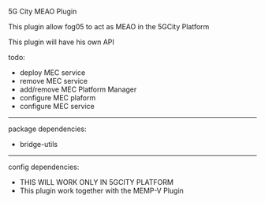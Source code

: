 <!--
# Copyright (c) 2014,2018 ADLINK Technology Inc.
# 
# See the NOTICE file(s) distributed with this work for additional
# information regarding copyright ownership.
# 
# This program and the accompanying materials are made available under the
# terms of the Eclipse Public License 2.0 which is available at
# http://www.eclipse.org/legal/epl-2.0, or the Apache License, Version 2.0
# which is available at https://www.apache.org/licenses/LICENSE-2.0.
#
# SPDX-License-Identifier: EPL-2.0 OR Apache-2.0
#
# Contributors: Gabriele Baldoni, ADLINK Technology Inc. - Base plugins set
#
# This plugin is part of EU H2020 5GCity Project Platform
#
-->

5G City MEAO Plugin

This plugin allow fog05 to act as MEAO in the 5GCity Platform

This plugin will have his own API

todo:
- deploy MEC service
- remove MEC service
- add/remove MEC Platform Manager
- configure MEC plaform
- configure MEC service

---
package dependencies:

- bridge-utils
---


config dependencies:

- THIS WILL WORK ONLY IN 5GCITY PLATFORM
- This plugin work together with the MEMP-V Plugin

